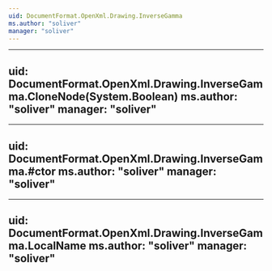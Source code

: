 ```yaml
---
uid: DocumentFormat.OpenXml.Drawing.InverseGamma
ms.author: "soliver"
manager: "soliver"
---
```


---
uid: DocumentFormat.OpenXml.Drawing.InverseGamma.CloneNode(System.Boolean)
ms.author: "soliver"
manager: "soliver"
---

---
uid: DocumentFormat.OpenXml.Drawing.InverseGamma.#ctor
ms.author: "soliver"
manager: "soliver"
---

---
uid: DocumentFormat.OpenXml.Drawing.InverseGamma.LocalName
ms.author: "soliver"
manager: "soliver"
---
